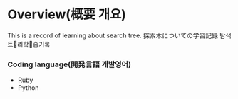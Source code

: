 # Overview(概要 개요)
This is a record of learning about search tree.
探索木についての学習記録
탐색트리학습기록

### Coding language(開発言語 개발영어)
 - Ruby
 - Python
